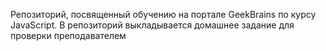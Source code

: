 Репозиторий, посвященный обучению на портале GeekBrains по курсу JavaScript. В репозиторий выкладывается домашнее задание для проверки преподавателем
